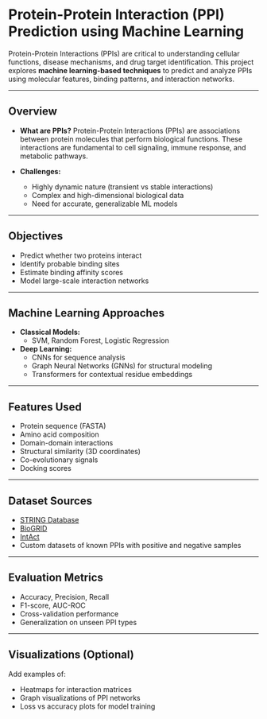 # Protein-Protein Interaction (PPI) Prediction using Machine Learning

Protein-Protein Interactions (PPIs) are critical to understanding cellular functions, disease mechanisms, and drug target identification. This project explores **machine learning-based techniques** to predict and analyze PPIs using molecular features, binding patterns, and interaction networks.

---

##  Overview

- **What are PPIs?**
  Protein-Protein Interactions (PPIs) are associations between protein molecules that perform biological functions. These interactions are fundamental to cell signaling, immune response, and metabolic pathways.

- **Challenges:**
  - Highly dynamic nature (transient vs stable interactions)
  - Complex and high-dimensional biological data
  - Need for accurate, generalizable ML models

---

##  Objectives

- Predict whether two proteins interact
- Identify probable binding sites
- Estimate binding affinity scores
- Model large-scale interaction networks

---

##  Machine Learning Approaches

- **Classical Models:**
  - SVM, Random Forest, Logistic Regression
- **Deep Learning:**
  - CNNs for sequence analysis
  - Graph Neural Networks (GNNs) for structural modeling
  - Transformers for contextual residue embeddings

---

##  Features Used

- Protein sequence (FASTA)
- Amino acid composition
- Domain-domain interactions
- Structural similarity (3D coordinates)
- Co-evolutionary signals
- Docking scores

---

## Dataset Sources

- [STRING Database](https://string-db.org/)
- [BioGRID](https://thebiogrid.org/)
- [IntAct](https://www.ebi.ac.uk/intact/)
- Custom datasets of known PPIs with positive and negative samples

---

## Evaluation Metrics

- Accuracy, Precision, Recall
- F1-score, AUC-ROC
- Cross-validation performance
- Generalization on unseen PPI types

---

##  Visualizations (Optional)

Add examples of:
- Heatmaps for interaction matrices
- Graph visualizations of PPI networks
- Loss vs accuracy plots for model training



